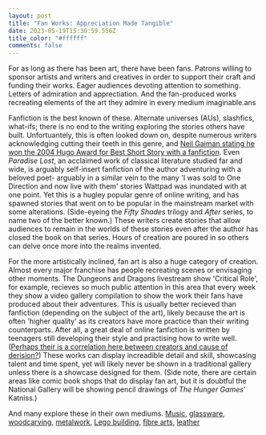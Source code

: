 ```yaml
---
layout: post
title: "Fan Works: Appreciation Made Tangible"
date: 2023-05-19T15:30:59.556Z
title_color: "#ffffff"
comments: false
---
```

For as long as there has been art, there have been fans. Patrons willing to sponsor artists and writers and creatives in order to support their craft and funding their works. Eager audiences devoting attention to something. Letters of admiration and apprectiation. And the fan-produced works recreating elements of the art they admire in every medium imaginable.ans

F﻿anfiction is the best known of these. Alternate universes (AUs), slashfics, what-ifs; there is no end to the writing exploring the stories others have built. Unfortuantely, this is often looked down on, despite numerous writers acknowledging cutting their teeth in this genre, and [Neil Gaiman stating he won the 2004 Hugo Award for Best Short Story with a fanfiction](https://neil-gaiman.tumblr.com/post/655051316456996864/do-you-consider-fanfiction-legitimate-writing). Even *Paradise Lost*, an acclaimed work of classical literature studied far and wide, is arguably self-insert fanfiction of the author adventuring with a beloved poet- arguably in a similar vein to the many 'I was sold to One Direction and now live with them' stories Wattpad was inundated with at one point. Yet this is a hugley popular genre of online writing, and has spawned stories that went on to be popular in the mainstream market with some alterations. (Side-eyeing the *Fifty Shades* trilogy and *After* series, to name two of the better known.) These writers create stories that allow audiences to remain in the worlds of these stories even after the author has closed the book on that series. Hours of creation are poured in so others can delve once more into the realms invented.

F﻿or the more artistically inclined, fan art is also a huge category of creation. Almost every major franchise has people recreating scenes or envisaging other moments. The Dungeons and Dragons livestream show 'Critical Role', for example, recieves so much public attention in this area that every week they show a video gallery compilation to show the work their fans have produced about their adventures. This is usually better recieved than fanfiction (depending on the subject of the art), likely because the art is often 'higher quality' as its creators have more practice than their writing counterparts. After all, a great deal of online fanfiction is written by teenagers still developing their style and practising how to write well. ([Perhaps their is a correlation here between creators and cause of derision?](https://www.youtube.com/watch?v=0B543Zkqq88)) These works can display increadible detail and skill, showcasing talent and time spent, yet will likely never be shown in a traditional gallery unless there is a showcase designed for them. (Side note, there are certain areas like comic book shops that do display fan art, but it is doubtful the National Gallery will be showing pencil drawings of *The Hunger Games*' Katniss.)

A﻿nd many explore these in their own mediums. [Music](https://www.youtube.com/watch?v=bO3zQ7yxbyo), [glassware](https://marimaarte.com/products/bts-glass-mug), [woodcarving](https://imgur.com/gallery/ZJYXrsk), [metalwork](https://www.etsy.com/uk/listing/1171934008/tardis-iron-hanging-basket-bracket?ga_order=most_relevant&ga_search_type=all&ga_view_type=gallery&ga_search_query=doctor+who+glass&ref=sr_gallery-1-15&pro=1&frs=1&organic_search_click=1), [Lego building](https://www.entertainmentearth.com/news/artist-recreates-iconic-dc-comics-characters-and-vehicles-as-life-size-lego-statues/), [fibre arts](https://www.ravelry.com/projects/Owlish/baskerville), [leather](https://www.deviantart.com/vladdrakul88/art/Game-of-Thrones-Leather-Wallet-442458202)
